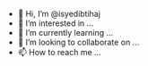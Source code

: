 - 👋 Hi, I’m @isyedibtihaj
- 👀 I’m interested in ...
- 🌱 I’m currently learning ...
- 💞️ I’m looking to collaborate on ...
- 📫 How to reach me ...

<!---
isyedibtihaj/isyedibtihaj is a ✨ special ✨ repository because its `README.md` (this file) appears on your GitHub profile.
You can click the Preview link to take a look at your changes.
--->
